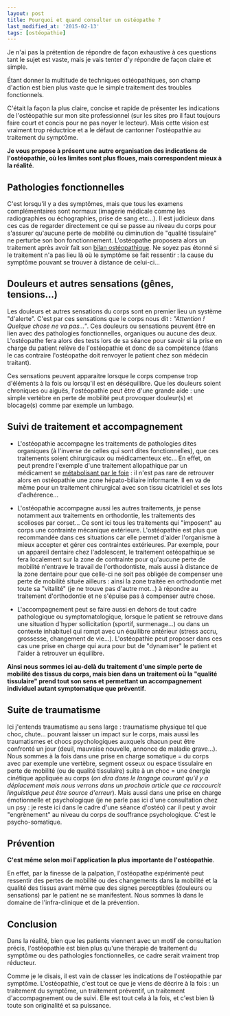 ```yaml
---
layout: post
title: Pourquoi et quand consulter un ostéopathe ?
last_modified_at: '2015-02-13'
tags: [ostéopathie]
---
```


Je n'ai pas la prétention de répondre de façon exhaustive à ces questions tant le sujet est vaste, mais je vais tenter d'y répondre de façon claire et simple.

Étant donner la multitude de techniques ostéopathiques, son champ d'action est bien plus vaste que le simple traitement des troubles fonctionnels.

C'était la façon la plus claire, concise et rapide de présenter les indications de l'ostéopathie sur mon site professionnel
(sur les sites pro il faut toujours faire court et concis pour ne pas noyer le lecteur).
Mais cette vision est vraiment trop réductrice et a le défaut de cantonner l'ostéopathie au traitement du symptôme.

**Je vous propose à présent une autre organisation des indications de l'ostéopathie, où les limites sont plus floues, mais correspondent mieux à la réalité**.

## Pathologies fonctionnelles

C'est lorsqu'il y a des symptômes, mais que tous les examens complémentaires sont normaux (imagerie médicale comme les radiographies ou échographies, prise de sang etc...).
Il est judicieux dans ces cas de regarder directement ce qui se passe au niveau du corps pour s'assurer qu'aucune perte de mobilité ou
diminution de "qualité tissulaire" ne perturbe son bon fonctionnement.
L'ostéopathe proposera alors un traitement après avoir fait son [bilan ostéopathique](/La-consultation).
Ne soyez pas étonné si le traitement n'a pas lieu là où le symptôme se fait ressentir : la cause du symptôme pouvant se trouver à distance de celui-ci...

## Douleurs et autres sensations (gênes, tensions...)

Les douleurs et autres sensations du corps sont en premier lieu un système "d'alerte".
C'est par ces sensations que le corps nous dit : _"Attention ! Quelque chose ne va pas..."_.
Ces douleurs ou sensations peuvent être en lien avec des pathologies fonctionnelles, organiques ou aucune des deux.
L'ostéopathe fera alors des tests lors de sa séance pour savoir si la prise en charge du patient relève de l'ostéopathie et
donc de sa compétence (dans le cas contraire l'ostéopathe doit renvoyer le patient chez son médecin traitant).

Ces sensations peuvent apparaitre lorsque le corps compense trop d'éléments à la fois ou lorsqu'il est en déséquilibre.
Que les douleurs soient chroniques ou aiguës, l'ostéopathie peut être d'une grande aide :
une simple vertèbre en perte de mobilité peut provoquer douleur(s) et blocage(s) comme par exemple un lumbago.

## Suivi de traitement et accompagnement

- L'ostéopathie accompagne les traitements de pathologies dites organiques (à l'inverse de celles qui sont dites fonctionnelles),
  que ces traitements soient chirurgicaux ou médicamenteux etc...
  En effet, on peut prendre l'exemple d'une traitement allopathique par un médicament se [métabolisant par le foie](http://www.chups.jussieu.fr/polys/pharmaco/poly/POLY.Chp.4.4.html) :
  il n'est pas rare de retrouver alors en ostéopathie une zone hépato-biliaire informante.
  Il en va de même pour un traitement chirurgical avec son tissu cicatriciel et ses lots d'adhérence...

- L'ostéopathie accompagne aussi les autres traitements, je pense notamment aux traitements en orthodontie, les traitements des scolioses par corset...
  Ce sont ici tous les traitements qui "imposent" au corps une contrainte mécanique extérieure.
  L'ostéopathie est plus que recommandée dans ces situations car elle permet d'aider l'organisme à mieux accepter et gérer ces contraintes extérieures.
  Par exemple, pour un appareil dentaire chez l'adolescent, le traitement ostéopathique se fera localement sur la zone de contrainte
  pour qu'aucune perte de mobilité n'entrave le travail de l'orthodontiste,
  mais aussi à distance de la zone dentaire pour que celle-ci ne soit pas obligée de compenser une perte de mobilité située ailleurs :
  ainsi la zone traitée en orthodontie met toute sa "vitalité" (je ne trouve pas d'autre mot...) à répondre au traitement d'orthodontie et ne s'épuise pas à compenser autre chose.

- L'accompagnement peut se faire aussi en dehors de tout cadre pathologique ou symptomatologique,
  lorsque le patient se retrouve dans une situation d'hyper sollicitation (sportif, surmenage...)
  ou dans un contexte inhabituel qui rompt avec un équilibre antérieur (stress accru, grossesse, changement de vie...).
  L'ostéopathie peut proposer dans ces cas une prise en charge qui aura pour but de "dynamiser" le patient et l'aider à retrouver un équilibre.

**Ainsi nous sommes ici au-delà du traitement d'une simple perte de mobilité des tissus du corps, mais bien dans un traitement
où la "qualité tissulaire" prend tout son sens et permettant un accompagnement individuel autant symptomatique que préventif**.

## Suite de traumatisme

Ici j'entends traumatisme au sens large : traumatisme physique tel que choc, chute...
pouvant laisser un impact sur le corps, mais aussi les traumatismes et chocs psychologiques auxquels chacun peut être confronté un jour
(deuil, mauvaise nouvelle, annonce de maladie grave...).
Nous sommes à la fois dans une prise en charge somatique
= du corps avec par exemple une vertèbre, segment osseux ou espace tissulaire en perte de mobilité (ou de qualité tissulaire) suite à un choc =
une énergie cinétique appliquée au corps
(_on dira dans le langage courant qu'il y a déplacement mais nous verrons dans un prochain article que ce raccourcit linguistique peut être source d'erreur_).
Mais aussi dans une prise en charge émotionnelle et psychologique (je ne parle pas ici d'une consultation chez un psy : je reste ici dans le cadre d'une séance d'ostéo)
car il peut y avoir "engrènement" au niveau du corps de souffrance psychologique.
C'est le psycho-somatique.

## Prévention

**C'est même selon moi l'application la plus importante de l'ostéopathie**.

En effet, par la finesse de la palpation, l'ostéopathe expérimenté peut ressentir des pertes de mobilité ou des changements dans la mobilité et
la qualité des tissus avant même que des signes perceptibles (douleurs ou sensations) par le patient ne se manifestent.
Nous sommes là dans le domaine de l'infra-clinique et de la prévention.

## Conclusion

Dans la réalité, bien que les patients viennent avec un motif de consultation précis, l'ostéopathie est bien plus qu'une thérapie de traitement du symptôme ou des pathologies fonctionnelles,
ce cadre serait vraiment trop réducteur.

Comme je le disais, il est vain de classer les indications de l'ostéopathie par symptôme.
L'ostéopathie, c'est tout ce que je viens de décrire à la fois : un traitement du symptôme, un traitement préventif, un traitement d'accompagnement ou de suivi.
Elle est tout cela à la fois, et c'est bien là toute son originalité et sa puissance.
